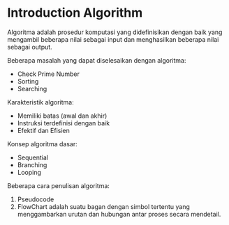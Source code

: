# Introduction Algorithm

Algoritma
adalah prosedur komputasi yang didefinisikan dengan baik yang mengambil beberapa nilai sebagai input dan menghasilkan beberapa nilai sebagai output.

Beberapa masalah yang dapat diselesaikan dengan algoritma:
- Check Prime Number
- Sorting
- Searching

Karakteristik algoritma:
- Memiliki batas (awal dan akhir)
- Instruksi terdefinisi dengan baik
- Efektif dan Efisien

Konsep algoritma dasar:
- Sequential
- Branching
- Looping

Beberapa cara penulisan algoritma:
1. Pseudocode
2. FlowChart
    adalah suatu bagan dengan simbol tertentu yang menggambarkan urutan dan hubungan antar proses secara mendetail.